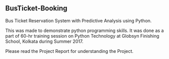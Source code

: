 ## BusTicket-Booking

Bus Ticket Reservation System with Predictive Analysis using Python.

This was made to demonstrate python programming skills. It was done as a part of  60-hr training session on Python Technology at Globsyn Finishing School, Kolkata during Summer 2017.

Please read the Project Report for understanding the Project.

